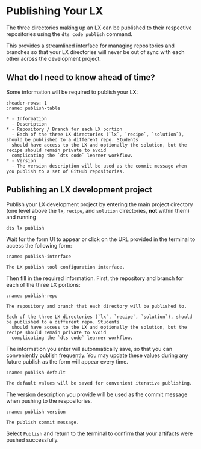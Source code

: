 # Publishing Your LX

The three directories making up an LX can be published to their respective repositories 
using the `dts code publish` command.  

This provides a streamlined interface for managing repositories and branches so that your LX directories 
will never be out of sync with each other across the development project.


## What do I need to know ahead of time?

Some information will be required to publish your LX:

```{list-table} LX publishing requirements
:header-rows: 1
:name: publish-table

* - Information
  - Description
* - Repository / Branch for each LX portion
  - Each of the three LX directories (`lx`, `recipe`, `solution`), should be published to a different repo. Students 
  should have access to the LX and optionally the solution, but the recipe should remain private to avoid 
  complicating the `dts code` learner workflow. 
* - Version
  - The version description will be used as the commit message when you publish to a set of GitHub repositories.
```

## Publishing an LX development project

Publish your LX development project by entering the main project directory (one level above the `lx`, `recipe`, and 
`solution` directories, **not** within them) and running

    dts lx publish

Wait for the form UI to appear or click on the URL provided in the terminal to access the following form:

```{figure} ../../_images/create/publish-interface.png
:name: publish-interface

The LX publish tool configuration interface.
```

Then fill in the required information.  First, the repository and branch for each of the three LX portions:

```{figure} ../../_images/create/publish-repo.png
:name: publish-repo

The repository and branch that each directory will be published to.
```

```{important}
Each of the three LX directories (`lx`, `recipe`, `solution`), should be published to a different repo. Students 
  should have access to the LX and optionally the solution, but the recipe should remain private to avoid 
  complicating the `dts code` learner workflow.
```

The information you enter will autonmatically save, so that you can conveniently publish frequently. You may update 
these values during any future publish as the form will appear every time.

```{figure} ../../_images/create/publish-default.png
:name: publish-default

The default values will be saved for convenient iterative publishing.
```

The version description you provide will be used as the commit message when pushing to the respositories.

```{figure} ../../_images/create/publish-version.png
:name: publish-version

The publish commit message.
```

Select `Publish` and return to the terminal to confirm that your artifacts were pushed successfully.
